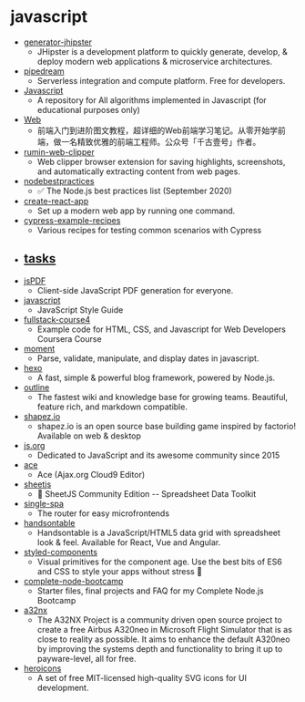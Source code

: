 # javascript
- [generator-jhipster](https://github.com/jhipster/generator-jhipster)
  - JHipster is a development platform to quickly generate, develop, & deploy modern web applications & microservice architectures.
- [pipedream](https://github.com/PipedreamHQ/pipedream)
  - Serverless integration and compute platform. Free for developers.
- [Javascript](https://github.com/TheAlgorithms/Javascript)
  - A repository for All algorithms implemented in Javascript (for educational purposes only)
- [Web](https://github.com/qianguyihao/Web)
  - 前端入门到进阶图文教程，超详细的Web前端学习笔记。从零开始学前端，做一名精致优雅的前端工程师。公众号「千古壹号」作者。
- [rumin-web-clipper](https://github.com/jhlyeung/rumin-web-clipper)
  - Web clipper browser extension for saving highlights, screenshots, and automatically extracting content from web pages.
- [nodebestpractices](https://github.com/goldbergyoni/nodebestpractices)
  - ✅ The Node.js best practices list (September 2020)
- [create-react-app](https://github.com/facebook/create-react-app)
  - Set up a modern web app by running one command.
- [cypress-example-recipes](https://github.com/cypress-io/cypress-example-recipes)
  - Various recipes for testing common scenarios with Cypress
- [tasks](https://github.com/rolling-scopes-school/tasks)
  - 
- [jsPDF](https://github.com/MrRio/jsPDF)
  - Client-side JavaScript PDF generation for everyone.
- [javascript](https://github.com/airbnb/javascript)
  - JavaScript Style Guide
- [fullstack-course4](https://github.com/jhu-ep-coursera/fullstack-course4)
  - Example code for HTML, CSS, and Javascript for Web Developers Coursera Course
- [moment](https://github.com/moment/moment)
  - Parse, validate, manipulate, and display dates in javascript.
- [hexo](https://github.com/hexojs/hexo)
  - A fast, simple & powerful blog framework, powered by Node.js.
- [outline](https://github.com/outline/outline)
  - The fastest wiki and knowledge base for growing teams. Beautiful, feature rich, and markdown compatible.
- [shapez.io](https://github.com/tobspr/shapez.io)
  - shapez.io is an open source base building game inspired by factorio! Available on web & desktop
- [js.org](https://github.com/js-org/js.org)
  - Dedicated to JavaScript and its awesome community since 2015
- [ace](https://github.com/ajaxorg/ace)
  - Ace (Ajax.org Cloud9 Editor)
- [sheetjs](https://github.com/SheetJS/sheetjs)
  - 📗 SheetJS Community Edition -- Spreadsheet Data Toolkit
- [single-spa](https://github.com/single-spa/single-spa)
  - The router for easy microfrontends
- [handsontable](https://github.com/handsontable/handsontable)
  - Handsontable is a JavaScript/HTML5 data grid with spreadsheet look & feel. Available for React, Vue and Angular.
- [styled-components](https://github.com/styled-components/styled-components)
  - Visual primitives for the component age. Use the best bits of ES6 and CSS to style your apps without stress 💅
- [complete-node-bootcamp](https://github.com/jonasschmedtmann/complete-node-bootcamp)
  - Starter files, final projects and FAQ for my Complete Node.js Bootcamp
- [a32nx](https://github.com/flybywiresim/a32nx)
  - The A32NX Project is a community driven open source project to create a free Airbus A320neo in Microsoft Flight Simulator that is as close to reality as possible. It aims to enhance the default A320neo by improving the systems depth and functionality to bring it up to payware-level, all for free.
- [heroicons](https://github.com/tailwindlabs/heroicons)
  - A set of free MIT-licensed high-quality SVG icons for UI development.
